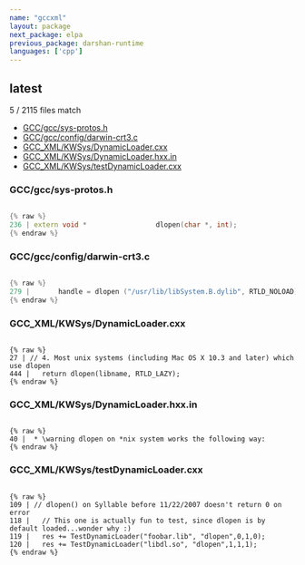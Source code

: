 ```yaml
---
name: "gccxml"
layout: package
next_package: elpa
previous_package: darshan-runtime
languages: ['cpp']
---
```

## latest
5 / 2115 files match

 - [GCC/gcc/sys-protos.h](#gccgccsys-protosh)
 - [GCC/gcc/config/darwin-crt3.c](#gccgccconfigdarwin-crt3c)
 - [GCC_XML/KWSys/DynamicLoader.cxx](#gcc_xmlkwsysdynamicloadercxx)
 - [GCC_XML/KWSys/DynamicLoader.hxx.in](#gcc_xmlkwsysdynamicloaderhxxin)
 - [GCC_XML/KWSys/testDynamicLoader.cxx](#gcc_xmlkwsystestdynamicloadercxx)

### GCC/gcc/sys-protos.h

```cpp

{% raw %}
236 | extern void *                 dlopen(char *, int);
{% endraw %}

```
### GCC/gcc/config/darwin-crt3.c

```cpp

{% raw %}
279 |       handle = dlopen ("/usr/lib/libSystem.B.dylib", RTLD_NOLOAD);
{% endraw %}

```
### GCC_XML/KWSys/DynamicLoader.cxx

```

{% raw %}
27 | // 4. Most unix systems (including Mac OS X 10.3 and later) which use dlopen
444 |   return dlopen(libname, RTLD_LAZY);
{% endraw %}

```
### GCC_XML/KWSys/DynamicLoader.hxx.in

```

{% raw %}
40 |  * \warning dlopen on *nix system works the following way:
{% endraw %}

```
### GCC_XML/KWSys/testDynamicLoader.cxx

```

{% raw %}
109 | // dlopen() on Syllable before 11/22/2007 doesn't return 0 on error
118 |   // This one is actually fun to test, since dlopen is by default loaded...wonder why :)
119 |   res += TestDynamicLoader("foobar.lib", "dlopen",0,1,0);
120 |   res += TestDynamicLoader("libdl.so", "dlopen",1,1,1);
{% endraw %}

```